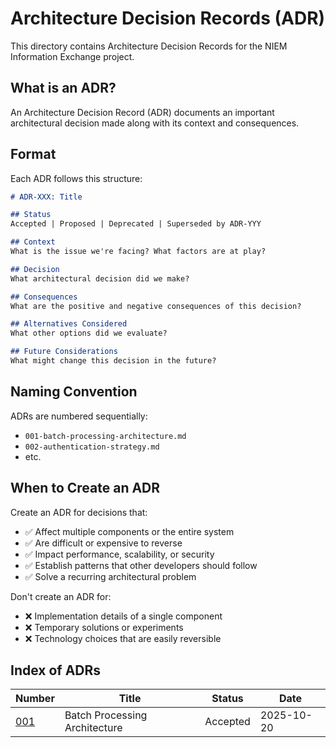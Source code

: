 # Architecture Decision Records (ADR)

This directory contains Architecture Decision Records for the NIEM Information Exchange project.

## What is an ADR?

An Architecture Decision Record (ADR) documents an important architectural decision made along with its context and consequences.

## Format

Each ADR follows this structure:

```markdown
# ADR-XXX: Title

## Status
Accepted | Proposed | Deprecated | Superseded by ADR-YYY

## Context
What is the issue we're facing? What factors are at play?

## Decision
What architectural decision did we make?

## Consequences
What are the positive and negative consequences of this decision?

## Alternatives Considered
What other options did we evaluate?

## Future Considerations
What might change this decision in the future?
```

## Naming Convention

ADRs are numbered sequentially:
- `001-batch-processing-architecture.md`
- `002-authentication-strategy.md`
- etc.

## When to Create an ADR

Create an ADR for decisions that:
- ✅ Affect multiple components or the entire system
- ✅ Are difficult or expensive to reverse
- ✅ Impact performance, scalability, or security
- ✅ Establish patterns that other developers should follow
- ✅ Solve a recurring architectural problem

Don't create an ADR for:
- ❌ Implementation details of a single component
- ❌ Temporary solutions or experiments
- ❌ Technology choices that are easily reversible

## Index of ADRs

| Number | Title | Status | Date |
|--------|-------|--------|------|
| [001](001-batch-processing-architecture.md) | Batch Processing Architecture | Accepted | 2025-10-20 |
